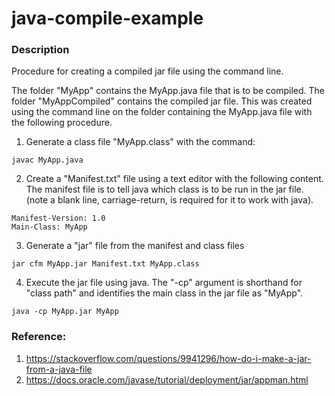 # java-compile-example

### Description

Procedure for creating a compiled jar file using the command line.

The folder "MyApp" contains the MyApp.java file that is to be compiled. The folder "MyAppCompiled" contains the compiled jar file. This was created using the command line on the folder containing the MyApp.java file with the following procedure.

1. Generate a class file "MyApp.class" with the command: 
```
javac MyApp.java
```

2. Create a "Manifest.txt" file using a text editor with the following content. The manifest file is to tell java which class is to be run in the jar file. (note a blank line, carriage-return, is required for it to work with java).  
```
Manifest-Version: 1.0
Main-Class: MyApp

```

3. Generate a "jar" file from the manifest and class files 
```
jar cfm MyApp.jar Manifest.txt MyApp.class
```

4. Execute the jar file using java. The "-cp" argument is shorthand for "class path" and identifies the main class in the jar file as "MyApp". 
```
java -cp MyApp.jar MyApp
```

### Reference:

1. https://stackoverflow.com/questions/9941296/how-do-i-make-a-jar-from-a-java-file
2. https://docs.oracle.com/javase/tutorial/deployment/jar/appman.html

